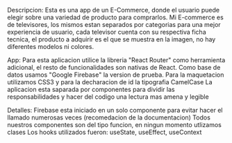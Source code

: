 Descripcion:
Esta es una app de un E-Commerce, donde el usuario puede elegir sobre una variedad de producto para comprarlos.
Mi E-commerce es de televisores, los mismos estan separados por categorias para una mejor experiencia de usuario, 
cada televisor cuenta con su respectiva ficha tecnica, el producto a adquirir es el que se muestra en la imagen, no hay
diferentes modelos ni colores.

App:
Para esta aplicacion utilice la libreria "React Router" como herramienta adicional, el resto de funcionalidades son nativas de React. Como base de datos usamos "Google Firebase" la version de prueba.
Para la maquetacion utilizamos CSS3 y para la decharacion de id la tipografia CamelCase
La aplicacion esta saparada por componentes para dividir las responsabilidades y hacer del codigo una lectura mas amena y legible 

Detalles:
Firebase esta iniciado en un solo componente para evitar hacer el llamado numerosas veces (recomedacion de la documentacion)
Todos nuestros componentes son del tipo funcion, en ningun momento utlizamos clases
Los hooks utilizados fueron: useState, useEffect, useContext